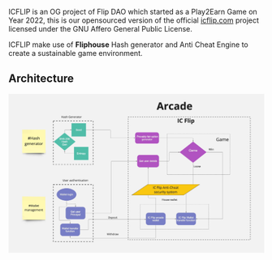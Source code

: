 ICFLIP is an OG project of Flip DAO which started as a Play2Earn Game on Year 2022, this is our opensourced version of the official [icflip.com](https://icflip.com) project licensed under the GNU Affero General Public License.  

ICFLIP make use of **Fliphouse** Hash generator and Anti Cheat Engine to create a sustainable game environment.  

## Architecture
![architecture](./icflip-architecture.jpg)